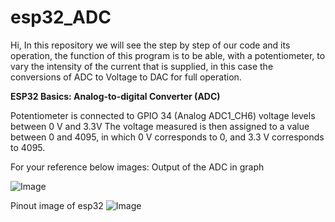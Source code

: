 # esp32_ADC

Hi, In this repository we will see the step by step of our code and its operation, the function of this program 
is to be able, with a potentiometer, to vary the intensity of the current that is supplied,
in this case the conversions of ADC to Voltage to DAC for full operation.

**ESP32 Basics: Analog-to-digital Converter (ADC)**

Potentiometer is connected to GPIO 34 (Analog ADC1_CH6) 
voltage levels between 0 V and 3.3V
The voltage measured is then assigned to a value between 0 and 4095, in which 0 V corresponds to 0, and 3.3 V corresponds to 4095.

For your reference below images:
Output of the ADC in graph

![Image](https://github.com/user-attachments/assets/f41653b6-bd88-43d3-969e-b4f3fb3dd0e2)

Pinout image of esp32
![Image](https://github.com/user-attachments/assets/1964b364-de5a-4d79-96b1-d8f2da0292b0)

